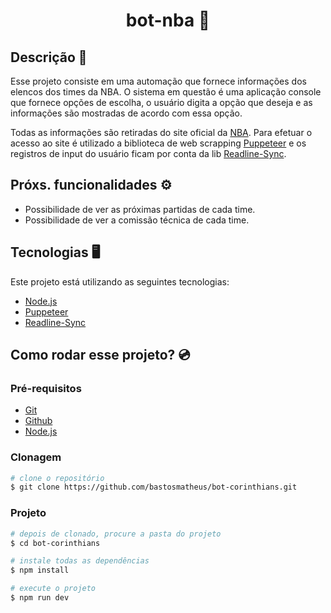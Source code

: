 <h1 align="center" style="font-weight: bold">bot-nba 🏀</h1>

## Descrição 📜

Esse projeto consiste em uma automação que fornece informações dos elencos dos times da NBA. O sistema em questão é uma aplicação console que fornece opções de escolha, o usuário digita a opção que deseja e as informações são mostradas de acordo com essa opção.

Todas as informações são retiradas do site oficial da [NBA](https://www.nba.com/). Para efetuar o acesso ao site é utilizado a biblioteca de web scrapping [Puppeteer](https://pptr.dev/) e os registros de input do usuário ficam por conta da lib [Readline-Sync](https://github.com/anseki/readline-sync).

## Próxs. funcionalidades ⚙️

- Possibilidade de ver as próximas partidas de cada time.
- Possibilidade de ver a comissão técnica de cada time.

## Tecnologias 🖥️

Este projeto está utilizando as seguintes tecnologias:

- [Node.js](https://nodejs.org/en)
- [Puppeteer](https://pptr.dev/)
- [Readline-Sync](https://github.com/anseki/readline-sync)

## Como rodar esse projeto? 💿

<h3>Pré-requisitos</h3>

- [Git](https://git-scm.com/)
- [Github](https://github.com/)
- [Node.js](https://nodejs.org/en)

<h3>Clonagem</h3>

```bash
# clone o repositório
$ git clone https://github.com/bastosmatheus/bot-corinthians.git
```

<h3>Projeto</h3>

```bash
# depois de clonado, procure a pasta do projeto
$ cd bot-corinthians

# instale todas as dependências
$ npm install

# execute o projeto
$ npm run dev
```
